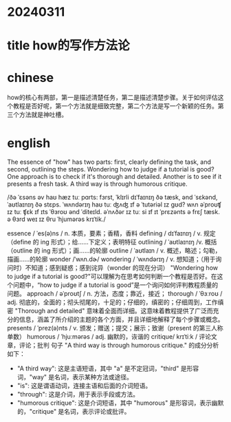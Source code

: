 
# 20240311

# title how的写作方法论

# chinese 
how的核心有两部，第一是描述清楚任务，第二是描述清楚步骤。关于如何评估这个教程是否好呢，第一个方法就是细致完整，第二个方法是写一个新颖的任务。第三个方法就是神吐槽。

# english
The essence of "how" has two parts: first, clearly defining the task, and second, outlining the steps. Wondering how to judge if a tutorial is good? One approach is to check if it's thorough and detailed. Another is to see if it presents a fresh task. A third way is through humorous critique.

/ðə ˈɛsəns əv haʊ hæz tuː pɑrts: fɜrst, ˈklɪrli dɪˈfaɪnɪŋ ðə tæsk, ənd ˈsɛkənd, ˈaʊtlaɪnɪŋ ðə stɛps. ˈwʌndərɪŋ haʊ tuː ʤʌʤ ɪf ə ˈtutəriəl ɪz ɡʊd? wʌn əˈproʊʧ ɪz tuː ʧɛk ɪf ɪts ˈθɜroʊ ənd ˈditeɪld. əˈnʌðər ɪz tuː si ɪf ɪt ˈprɛzənts ə frɛʃ tæsk. ə θɜrd weɪ ɪz θru ˈhjumərəs krɪˈtik./

essence / ˈes(ə)ns / n.  本质，要素；香精，香料
defining / dɪˈfaɪnɪŋ / v.  规定（define 的 ing 形式）；给……下定义；表明特征
outlining / ˈaʊtlaɪnɪŋ /v.  概括（outline 的 ing 形式）；画……的轮廓
outline / ˈaʊtlaɪn / v.  概述，略述；勾勒，描画……的轮廓
wonder /ˈwʌn.dɚ/
wondering / ˈwʌndərɪŋ / v.  想知道；（用于询问时）不知道；感到疑惑；感到诧异（wonder 的现在分词）
"Wondering how to judge if a tutorial is good?"可以理解为在思考如何判断一个教程是否好。在这个问题中，“how to judge if a tutorial is good”是一个询问如何评判教程质量的问题。
approach / əˈproʊtʃ / n.  方法，态度；靠近，接近；
thorough / ˈθɜːroʊ / adj.  彻底的，全面的；彻头彻尾的，十足的；仔细的，缜密的；仔细周到，工作缜密
"Thorough and detailed" 意味着全面而详细。这意味着教程提供了广泛而充分的信息，涵盖了所介绍的主题的各个方面，并且详细地解释了每个步骤或概念。
presents / ˈprez(ə)nts / v.  颁发；赠送；提交；展示；致谢（present 的第三人称单数）
humorous / ˈhjuːmərəs / adj.  幽默的，诙谐的
critique/ krɪˈtiːk / 评论文章，评论；批判
句子 "A third way is through humorous critique." 的成分分析如下：
- "A third way": 这是主语短语，其中 "a" 是不定冠词，"third" 是形容词，"way" 是名词，表示某种方法或途径。
- "is": 这是谓语动词，连接主语和后面的介词短语。
- "through": 这是介词，用于表示手段或方法。
- "humorous critique": 这是介词短语，其中 "humorous" 是形容词，表示幽默的，"critique" 是名词，表示评论或批评。
